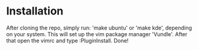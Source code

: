 # Installation

After cloning the repo, simply run: 'make ubuntu' or 'make kde', depending on your system. This will set up the vim package manager 'Vundle'. After that open the vimrc and type :PluginInstall. Done!
